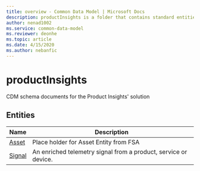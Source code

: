 ```yaml
---
title: overview - Common Data Model | Microsoft Docs
description: productInsights is a folder that contains standard entities related to the Common Data Model.
author: nenad1002
ms.service: common-data-model
ms.reviewer: deonhe
ms.topic: article
ms.date: 4/15/2020
ms.author: nebanfic
---
```


# productInsights

CDM schema documents for the Product Insights' solution  

## Entities

|Name|Description|
|---|---|
|[Asset](Asset.md)|Place holder for Asset Entity from FSA|
|[Signal](Signal.md)|An enriched telemetry signal from a product, service or device.|
